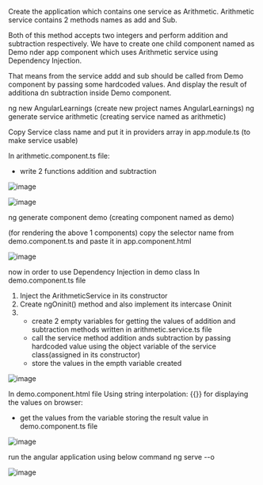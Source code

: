 Create the application which contains one service as Arithmetic.
Arithmetic service contains 2 methods names as add and Sub.

Both of this method accepts two integers and perform addition and subtraction respectively.
We have to create one child component named as Demo nder app component which uses Arithmetic service using Dependency Injection.

That means from the service addd and sub should be called from Demo component by passing some  hardcoded values. And display the result of additiona dn subtraction inside Demo component.




ng new AngularLearnings 	(create new project names AngularLearnings)
ng generate service arithmetic  	(creating service named as arithmetic)

Copy Service class name and put it in providers array in app.module.ts (to make service usable)

In arithmetic.component.ts file:
 - write 2 functions addition and subtraction

![image](https://user-images.githubusercontent.com/72671266/232960610-2e439e0c-f879-425b-b2f3-6529bf403247.png)

![image](https://user-images.githubusercontent.com/72671266/232960781-c5ec0255-b60c-42e1-90c4-fa128e4d7cff.png)


ng generate component demo  	(creating component named as demo)

(for rendering the above 1 components)
copy the selector name from demo.component.ts and paste it in app.component.html 

![image](https://user-images.githubusercontent.com/72671266/232960652-db50092c-b1fd-4b6b-aa05-cd6003d0cc4f.png)

now in order to use Dependency Injection in demo class 
In demo.component.ts file 
1. Inject the ArithmeticService in its constructor
2. Create ngOninit() method and also implement its intercase Oninit
3.  - create 2 empty variables for getting the values of addition and subtraction methods written in arithmetic.service.ts file
    - call the service method addition ands subtraction by passing hardcoded value using the object variable of the service class(assigned in its constructor)
    - store the values in the empth variable created


![image](https://user-images.githubusercontent.com/72671266/232960833-09bdfa2d-c9be-42e3-bd5c-65f33b0e4d0c.png)


In demo.component.html file
Using string interpolation:  {{}}
for displaying the values on browser:
 - get the values from the variable storing the result value in demo.component.ts file

![image](https://user-images.githubusercontent.com/72671266/232960857-ef85c571-c358-4080-bc4c-f6168c8b2b62.png)


run the angular application using below command 
ng serve --o


![image](https://user-images.githubusercontent.com/72671266/232960875-425505d8-bfd9-4088-accd-c83ca83e4350.png)


